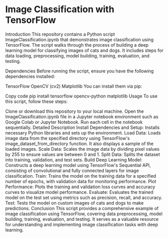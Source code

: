 # Image Classification with TensorFlow

Introduction
This repository contains a Python script ImageClassification.ipynb that demonstrates image classification using TensorFlow.
The script walks through the process of building a deep learning model for classifying images of cats and dogs.
It includes steps for data loading, preprocessing, model building, training, evaluation, and testing.

Dependencies
Before running the script, ensure you have the following dependencies installed:

TensorFlow
OpenCV (cv2)
Matplotlib
You can install them via pip:

Copy code
pip install tensorflow opencv-python matplotlib
Usage
To use this script, follow these steps:

Clone or download this repository to your local machine.
Open the ImageClassification.ipynb file in a Jupyter notebook environment such as Google Colab or Jupyter Notebook.
Run each cell in the notebook sequentially.
Detailed Description
Install Dependencies and Setup: Installs necessary Python libraries and sets up the environment.
Load Data: Loads image data from the specified directory using TensorFlow's image_dataset_from_directory function. It also 
displays a sample of the loaded images.
Scale Data: Scales the image data by dividing pixel values by 255 to ensure values are between 0 and 1.
Split Data: Splits the dataset into training, validation, and test sets.
Build Deep Learning Model: Constructs a deep learning model using TensorFlow's Sequential API, consisting of convolutional and fully 
connected layers for image classification.
Train: Trains the model on the training data for a specified number of epochs, with validation data for monitoring performance.
Plot Performance: Plots the training and validation loss curves and accuracy curves to visualize model performance.
Evaluate: Evaluates the trained model on the test set using metrics such as precision, recall, and accuracy.
Test: Tests the model on custom images of cats and dogs to make predictions.
Conclusion
This script provides a comprehensive example of image classification using TensorFlow, covering data preprocessing, model building,
training, evaluation, and testing. It serves as a valuable resource for understanding and implementing image classification tasks with deep learning.
